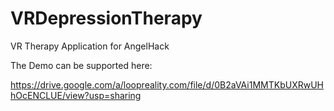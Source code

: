 # VRDepressionTherapy
VR Therapy Application for AngelHack

The Demo can be supported here:

https://drive.google.com/a/loopreality.com/file/d/0B2aVAi1MMTKbUXRwUHhOcENCLUE/view?usp=sharing

